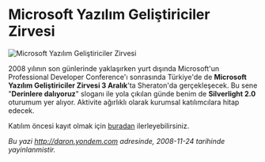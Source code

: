 # Microsoft Yazılım Geliştiriciler Zirvesi
![Microsoft Yazılım Geliştiriciler
Zirvesi](media/Microsoft_Yazilim_Gelistiriciler_Zirvesi/24112008_1.jpg)

2008 yılının son günlerinde yaklaşırken yurt dışında Microsoft'un
Professional Developer Conference'ı sonrasında Türkiye'de de **Microsoft
Yazılım Geliştiriciler Zirvesi 3 Aralık**'ta Sheraton'da gerçekleşecek.
Bu sene "**Derinlere dalıyoruz**" sloganı ile yola çıkılan günde benim
de **Silverlight 2.0** oturumum yer alıyor. Aktivite ağırlıklı olarak
kurumsal katılımcılara hitap edecek.

Katılım öncesi kayıt olmak için
[buradan](http://msevents.microsoft.com/CUI/InviteOnly.aspx?EventID=CF-38-65-E3-FD-68-B0-AA-BC-6C-66-AB-AC-EE-AB-71&Culture=TR-TR)
ilerleyebilirsiniz.  



*Bu yazi http://daron.yondem.com adresinde, 2008-11-24 tarihinde yayinlanmistir.*

